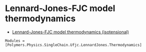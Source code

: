 # Lennard-Jones-FJC model thermodynamics

  * [Lennard-Jones-FJC model thermodynamics (isotensional)](../../../../isotensional)

```@autodocs
Modules = [Polymers.Physics.SingleChain.Ufjc.LennardJones.Thermodynamics]
```
